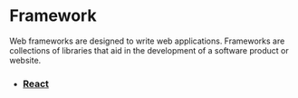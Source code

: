 # Framework

Web frameworks are designed to write web applications. Frameworks are collections of libraries that aid in the development of a software product or website.

- ### [React](/Documents/framework-docs/react-docs/react.md)
